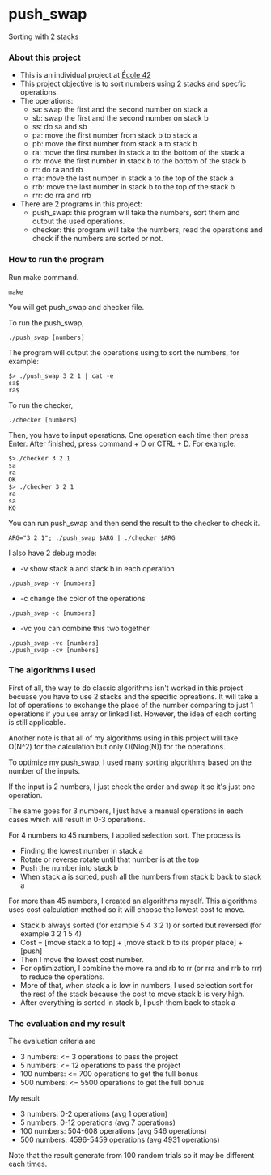 # push_swap
Sorting with 2 stacks

### About this project
* This is an individual project at [École 42](https://42.fr)
* This project objective is to sort numbers using 2 stacks and specfic operations.
* The operations:
	* sa: swap the first and the second number on stack a
	* sb: swap the first and the second number on stack b
	* ss: do sa and sb
	* pa: move the first number from stack b to stack a
	* pb: move the first number from stack a to stack b
	* ra: move the first number in stack a to the bottom of the stack a
	* rb: move the first number in stack b to the bottom of the stack b
	* rr: do ra and rb
	* rra: move the last number in stack a to the top of the stack a
	* rrb: move the last number in stack b to the top of the stack b
	* rrr: do rra and rrb
* There are 2 programs in this project:
	* push_swap: this program will take the numbers, sort them and output the used operations.
	* checker: this program will take the numbers, read the operations and check if the numbers are sorted or not.

### How to run the program
Run make command.
```
make
```
You will get push_swap and checker file.

To run the push_swap,
```
./push_swap [numbers]
```
The program will output the operations using to sort the numbers, for example:
```
$> ./push_swap 3 2 1 | cat -e
sa$
ra$
```

To run the checker,
```
./checker [numbers]
```
Then, you have to input operations. One operation each time then press Enter. After finished, press command + D or CTRL + D. For example:
```
$>./checker 3 2 1
sa
ra
OK
$> ./checker 3 2 1
ra
sa
KO
```

You can run push_swap and then send the result to the checker to check it.
```
ARG="3 2 1"; ./push_swap $ARG | ./checker $ARG
```

I also have 2 debug mode:
* -v show stack a and stack b in each operation
```
./push_swap -v [numbers]
```

* -c change the color of the operations
```
./push_swap -c [numbers]
```

* -vc you can combine this two together
```
./push_swap -vc [numbers]
./push_swap -cv [numbers]
```

### The algorithms I used
First of all, the way to do classic algorithms isn't worked in this project becuase you have to use 2 stacks and the specific opreations. It will take a lot of operations to exchange the place of the number comparing to just 1 operations if you use array or linked list. However, the idea of each sorting is still applicable.

Another note is that all of my algorithms using in this project will take O(N^2) for the calculation but only O(Nlog(N)) for the operations.

To optimize my push_swap, I used many sorting algorithms based on the number of the inputs.

If the input is 2 numbers, I just check the order and swap it so it's just one operation.

The same goes for 3 numbers, I just have a manual operations in each cases which will result in 0-3 operations.

For 4 numbers to 45 numbers, I applied selection sort. The process is
* Finding the lowest number in stack a
* Rotate or reverse rotate until that number is at the top
* Push the number into stack b
* When stack a is sorted, push all the numbers from stack b back to stack a

For more than 45 numbers, I created an algorithms myself. This algorithms uses cost calculation method so it will choose the lowest cost to move.
* Stack b always sorted (for example 5 4 3 2 1) or sorted but reversed (for example 3 2 1 5 4)
* Cost = [move stack a to top] + [move stack b to its proper place] + [push]
* Then I move the lowest cost number.
* For optimization, I combine the move ra and rb to rr (or rra and rrb to rrr) to reduce the operations.
* More of that, when stack a is low in numbers, I used selection sort for the rest of the stack because the cost to move stack b is very high.
* After everything is sorted in stack b, I push them back to stack a

### The evaluation and my result
The evaluation criteria are
* 3 numbers: <= 3 operations to pass the project
* 5 numbers: <= 12 operations to pass the project
* 100 numbers: <= 700 operations to get the full bonus
* 500 numbers: <= 5500 operations to get the full bonus

My result
* 3 numbers: 0-2 operations (avg 1 operation)
* 5 numbers: 0-12 operations (avg 7 operations)
* 100 numbers: 504-608 operations (avg 546 operations)
* 500 numbers: 4596-5459 operations (avg 4931 operations)

Note that the result generate from 100 random trials so it may be different each times.
